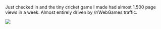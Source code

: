 <!-- slug: 2018/02/06/64 -->
<!-- published: 2018-02-06T01:38:56.275Z -->

Just checked in and the tiny cricket game I made had almost 1,500 page views in a week. Almost entirely driven by /r/WebGames traffic.

![](https://cdn.filestackcontent.com/VaOQOZrtTZaBNDW39Jer)